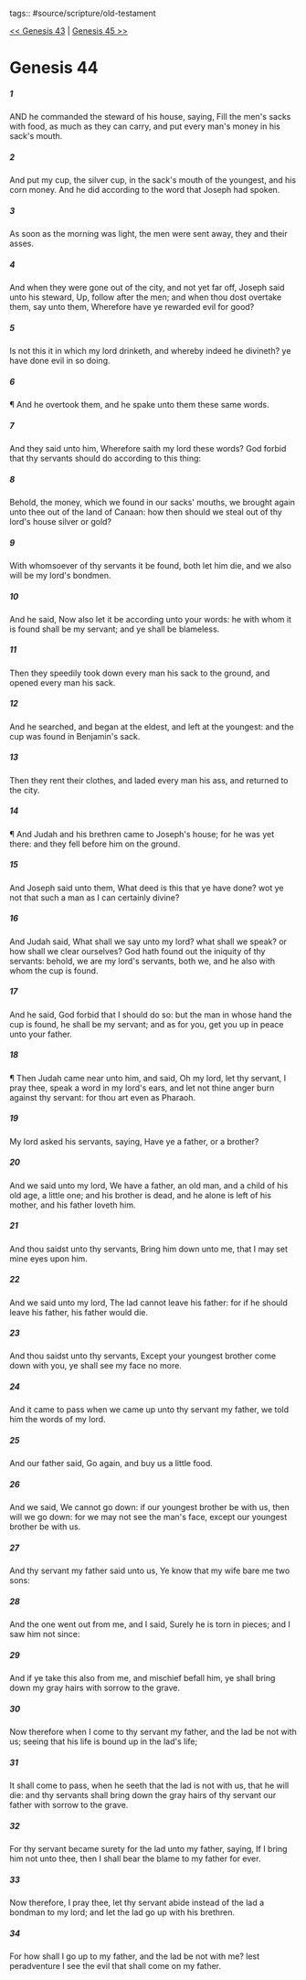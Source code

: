 tags:: #source/scripture/old-testament

[<< Genesis 43](/old-testament/01_Genesis/Genesis_43.md) | [Genesis 45 >>](/old-testament/01_Genesis/Genesis_45.md)

# Genesis 44

##### 1

AND he commanded the steward of his house, saying, Fill the men's sacks with food, as much as they can carry, and put every man's money in his sack's mouth.

##### 2

And put my cup, the silver cup, in the sack's mouth of the youngest, and his corn money. And he did according to the word that Joseph had spoken.

##### 3

As soon as the morning was light, the men were sent away, they and their asses.

##### 4

And when they were gone out of the city, and not yet far off, Joseph said unto his steward, Up, follow after the men; and when thou dost overtake them, say unto them, Wherefore have ye rewarded evil for good?

##### 5

Is not this it in which my lord drinketh, and whereby indeed he divineth? ye have done evil in so doing.

##### 6

¶ And he overtook them, and he spake unto them these same words.

##### 7

And they said unto him, Wherefore saith my lord these words? God forbid that thy servants should do according to this thing:

##### 8

Behold, the money, which we found in our sacks' mouths, we brought again unto thee out of the land of Canaan: how then should we steal out of thy lord's house silver or gold?

##### 9

With whomsoever of thy servants it be found, both let him die, and we also will be my lord's bondmen.

##### 10

And he said, Now also let it be according unto your words: he with whom it is found shall be my servant; and ye shall be blameless.

##### 11

Then they speedily took down every man his sack to the ground, and opened every man his sack.

##### 12

And he searched, and began at the eldest, and left at the youngest: and the cup was found in Benjamin's sack.

##### 13

Then they rent their clothes, and laded every man his ass, and returned to the city.

##### 14

¶ And Judah and his brethren came to Joseph's house; for he was yet there: and they fell before him on the ground.

##### 15

And Joseph said unto them, What deed is this that ye have done? wot ye not that such a man as I can certainly divine?

##### 16

And Judah said, What shall we say unto my lord? what shall we speak? or how shall we clear ourselves? God hath found out the iniquity of thy servants: behold, we are my lord's servants, both we, and he also with whom the cup is found.

##### 17

And he said, God forbid that I should do so: but the man in whose hand the cup is found, he shall be my servant; and as for you, get you up in peace unto your father.

##### 18

¶ Then Judah came near unto him, and said, Oh my lord, let thy servant, I pray thee, speak a word in my lord's ears, and let not thine anger burn against thy servant: for thou art even as Pharaoh.

##### 19

My lord asked his servants, saying, Have ye a father, or a brother?

##### 20

And we said unto my lord, We have a father, an old man, and a child of his old age, a little one; and his brother is dead, and he alone is left of his mother, and his father loveth him.

##### 21

And thou saidst unto thy servants, Bring him down unto me, that I may set mine eyes upon him.

##### 22

And we said unto my lord, The lad cannot leave his father: for if he should leave his father, his father would die.

##### 23

And thou saidst unto thy servants, Except your youngest brother come down with you, ye shall see my face no more.

##### 24

And it came to pass when we came up unto thy servant my father, we told him the words of my lord.

##### 25

And our father said, Go again, and buy us a little food.

##### 26

And we said, We cannot go down: if our youngest brother be with us, then will we go down: for we may not see the man's face, except our youngest brother be with us.

##### 27

And thy servant my father said unto us, Ye know that my wife bare me two sons:

##### 28

And the one went out from me, and I said, Surely he is torn in pieces; and I saw him not since:

##### 29

And if ye take this also from me, and mischief befall him, ye shall bring down my gray hairs with sorrow to the grave.

##### 30

Now therefore when I come to thy servant my father, and the lad be not with us; seeing that his life is bound up in the lad's life;

##### 31

It shall come to pass, when he seeth that the lad is not with us, that he will die: and thy servants shall bring down the gray hairs of thy servant our father with sorrow to the grave.

##### 32

For thy servant became surety for the lad unto my father, saying, If I bring him not unto thee, then I shall bear the blame to my father for ever.

##### 33

Now therefore, I pray thee, let thy servant abide instead of the lad a bondman to my lord; and let the lad go up with his brethren.

##### 34

For how shall I go up to my father, and the lad be not with me? lest peradventure I see the evil that shall come on my father.
